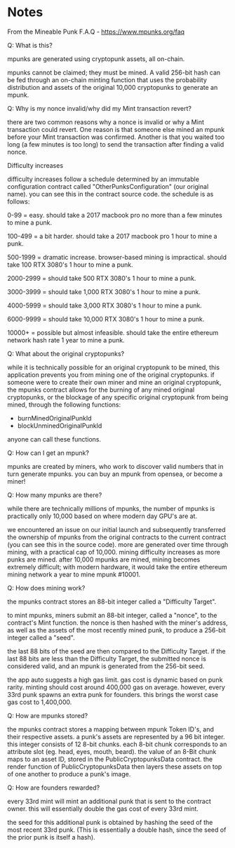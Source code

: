 # Notes

From the Mineable Punk F.A.Q - <https://www.mpunks.org/faq>


Q: What is this?

mpunks are generated using cryptopunk assets, all on-chain.

mpunks cannot be claimed; they must be mined. A valid 256-bit hash can be fed through an on-chain minting function that 
uses the probability distribution and assets of the original 10,000 cryptopunks to generate an mpunk.


Q: Why is my nonce invalid/why did my Mint transaction revert?

there are two common reasons why a nonce is invalid or why a Mint transaction could revert. 
One reason is that someone else mined an mpunk before your Mint transaction was confirmed. 
Another is that you waited too long (a few minutes is too long) to send the transaction after finding a valid nonce.


Difficulty increases

difficulty increases follow a schedule determined by an immutable configuration contract 
called "OtherPunksConfiguration" (our original name). 
you can see this in the contract source code. the schedule is as follows:


0-99 = easy. should take a 2017 macbook pro no more than a few minutes to mine a punk.

100-499 = a bit harder. should take a 2017 macbook pro 1 hour to mine a punk.

500-1999 = dramatic increase. browser-based mining is impractical. should take 100 RTX 3080's 1 hour to mine a punk.

2000-2999 = should take 500 RTX 3080's 1 hour to mine a punk.

3000-3999 = should take 1,000 RTX 3080's 1 hour to mine a punk.

4000-5999 = should take 3,000 RTX 3080's 1 hour to mine a punk.

6000-9999 = should take 10,000 RTX 3080's 1 hour to mine a punk.

10000+ = possible but almost infeasible. should take the entire ethereum network hash rate 1 year to mine a punk.



Q: What about the original cryptopunks?

while it is technically possible for an original cryptopunk to be mined, 
this application prevents you from mining one of the original cryptopunks. 
if someone were to create their own miner and mine an original cryptopunk, 
the mpunks contract allows for the burning of any mined original cryptopunks, 
or the blockage of any specific original cryptopunk from being mined, through the following functions:

- burnMinedOriginalPunkId
- blockUnminedOriginalPunkId

anyone can call these functions.



Q: How can I get an mpunk?

mpunks are created by miners, who work to discover valid numbers that in turn generate mpunks. 
you can buy an mpunk from opensea, or become a miner!



Q: How many mpunks are there?

while there are technically millions of mpunks, 
the number of mpunks is practically only 10,000 based on where modern day GPU's are at.

we encountered an issue on our initial launch and subsequently transferred the ownership of mpunks 
from the original contracts to the current contract (you can see this in the source code). 
more are generated over time through mining, with a practical cap of 10,000. 
mining difficulty increases as more punks are mined. 
after 10,000 mpunks are mined, mining becomes extremely difficult; with modern hardware, 
it would take the entire ethereum mining network a year to mine mpunk #10001.



Q: How does mining work?

the mpunks contract stores an 88-bit integer called a "Difficulty Target".

to mint mpunks, miners submit an 88-bit integer, called a "nonce", to the contract's Mint function. 
the nonce is then hashed with the miner's address, as well as the assets of the most recently mined punk, 
to produce a 256-bit integer called a "seed".

the last 88 bits of the seed are then compared to the Difficulty Target. 
if the last 88 bits are less than the Difficulty Target, the submitted nonce is considered valid, 
and an mpunk is generated from the 256-bit seed.

the app auto suggests a high gas limit. gas cost is dynamic based on punk rarity. 
minting should cost around 400,000 gas on average. however, every 33rd punk spawns an extra punk for founders. 
this brings the worst case gas cost to 1,400,000.



Q: How are mpunks stored?

the mpunks contract stores a mapping between mpunk Token ID's, and their respective assets. 
a punk's assets are represented by a 96 bit integer. 
this integer consists of 12 8-bit chunks. each 8-bit chunk corresponds to an attribute slot 
(eg. head, eyes, mouth, beard). the value of an 8-Bit chunk maps to an asset ID, stored in the PublicCryptopunksData contract. 
the render function of PublicCryptopunksData then layers these assets on top of one another to produce a punk's image.



Q: How are founders rewarded?

every 33rd mint will mint an additional punk that is sent to the contract owner. 
this will essentially double the gas cost of every 33rd mint.

the seed for this additional punk is obtained by hashing the seed of the most recent 33rd punk. 
(This is essentially a double hash, since the seed of the prior punk is itself a hash).

